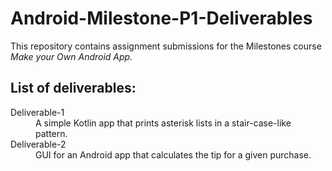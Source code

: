 # Android-Milestone-P1-Deliverables

<p>This repository contains assignment submissions for the Milestones course <i>Make your Own Android App.</i></p>

<h2>List of deliverables:</h2>
<dl>
	<dt>Deliverable-1</dt>
	<dd>A simple Kotlin app that prints asterisk lists in a stair-case-like pattern.</dd>
	<dt>Deliverable-2</dt>
	<dd>GUI for an Android app that calculates the tip for a given purchase.</dd>
</dl>
